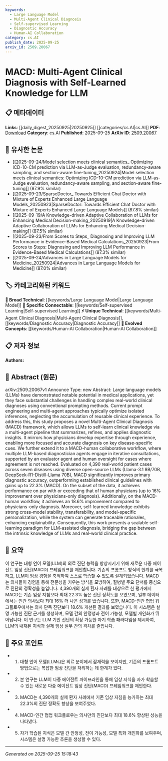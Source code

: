 ```yaml
---
keywords:
  - Large Language Model
  - Multi-Agent Clinical Diagnosis
  - Self-supervised Learning
  - Diagnostic Accuracy
  - Human-AI Collaboration
category: cs.AI
publish_date: 2025-09-25
arxiv_id: 2509.20067
---
```


<!-- KEYWORD_LINKING_METADATA:
{
  "processed_timestamp": "2025-09-25T15:18:43.439844",
  "vocabulary_version": "1.0",
  "selected_keywords": [
    "Large Language Model",
    "Multi-Agent Clinical Diagnosis",
    "Self-supervised Learning",
    "Diagnostic Accuracy",
    "Human-AI Collaboration"
  ],
  "rejected_keywords": [],
  "similarity_scores": {
    "Large Language Model": 0.85,
    "Multi-Agent Clinical Diagnosis": 0.78,
    "Self-supervised Learning": 0.79,
    "Diagnostic Accuracy": 0.77,
    "Human-AI Collaboration": 0.8
  },
  "extraction_method": "AI_prompt_based",
  "budget_applied": true,
  "candidates_json": {
    "candidates": [
      {
        "surface": "Large Language Models",
        "canonical": "Large Language Model",
        "aliases": [
          "LLM",
          "large language models"
        ],
        "category": "broad_technical",
        "rationale": "Large Language Models are central to the study, providing a basis for linking to broader AI and NLP research.",
        "novelty_score": 0.45,
        "connectivity_score": 0.88,
        "specificity_score": 0.65,
        "link_intent_score": 0.85
      },
      {
        "surface": "Multi-Agent Clinical Diagnosis",
        "canonical": "Multi-Agent Clinical Diagnosis",
        "aliases": [
          "MACD"
        ],
        "category": "unique_technical",
        "rationale": "This is the core framework proposed in the paper, representing a novel approach to clinical diagnosis.",
        "novelty_score": 0.92,
        "connectivity_score": 0.67,
        "specificity_score": 0.85,
        "link_intent_score": 0.78
      },
      {
        "surface": "self-learned knowledge",
        "canonical": "Self-supervised Learning",
        "aliases": [
          "self-learning"
        ],
        "category": "specific_connectable",
        "rationale": "The concept of self-learned knowledge aligns with self-supervised learning, a key area in AI research.",
        "novelty_score": 0.58,
        "connectivity_score": 0.82,
        "specificity_score": 0.7,
        "link_intent_score": 0.79
      },
      {
        "surface": "diagnostic accuracy",
        "canonical": "Diagnostic Accuracy",
        "aliases": [
          "accuracy of diagnosis"
        ],
        "category": "unique_technical",
        "rationale": "Improving diagnostic accuracy is a significant outcome of the proposed framework, linking to medical AI advancements.",
        "novelty_score": 0.65,
        "connectivity_score": 0.75,
        "specificity_score": 0.8,
        "link_intent_score": 0.77
      },
      {
        "surface": "MACD-human collaborative workflow",
        "canonical": "Human-AI Collaboration",
        "aliases": [
          "MACD-human workflow"
        ],
        "category": "evolved_concepts",
        "rationale": "The collaborative workflow highlights the integration of human oversight in AI systems, a growing area of interest.",
        "novelty_score": 0.7,
        "connectivity_score": 0.78,
        "specificity_score": 0.82,
        "link_intent_score": 0.8
      }
    ],
    "ban_list_suggestions": [
      "method",
      "performance",
      "cases"
    ]
  },
  "decisions": [
    {
      "candidate_surface": "Large Language Models",
      "resolved_canonical": "Large Language Model",
      "decision": "linked",
      "scores": {
        "novelty": 0.45,
        "connectivity": 0.88,
        "specificity": 0.65,
        "link_intent": 0.85
      }
    },
    {
      "candidate_surface": "Multi-Agent Clinical Diagnosis",
      "resolved_canonical": "Multi-Agent Clinical Diagnosis",
      "decision": "linked",
      "scores": {
        "novelty": 0.92,
        "connectivity": 0.67,
        "specificity": 0.85,
        "link_intent": 0.78
      }
    },
    {
      "candidate_surface": "self-learned knowledge",
      "resolved_canonical": "Self-supervised Learning",
      "decision": "linked",
      "scores": {
        "novelty": 0.58,
        "connectivity": 0.82,
        "specificity": 0.7,
        "link_intent": 0.79
      }
    },
    {
      "candidate_surface": "diagnostic accuracy",
      "resolved_canonical": "Diagnostic Accuracy",
      "decision": "linked",
      "scores": {
        "novelty": 0.65,
        "connectivity": 0.75,
        "specificity": 0.8,
        "link_intent": 0.77
      }
    },
    {
      "candidate_surface": "MACD-human collaborative workflow",
      "resolved_canonical": "Human-AI Collaboration",
      "decision": "linked",
      "scores": {
        "novelty": 0.7,
        "connectivity": 0.78,
        "specificity": 0.82,
        "link_intent": 0.8
      }
    }
  ]
}
-->

# MACD: Multi-Agent Clinical Diagnosis with Self-Learned Knowledge for LLM

## 📋 메타데이터

**Links**: [[daily_digest_20250925|20250925]] [[categories/cs.AI|cs.AI]]
**PDF**: [Download](https://arxiv.org/pdf/2509.20067.pdf)
**Category**: cs.AI
**Published**: 2025-09-25
**ArXiv ID**: [2509.20067](https://arxiv.org/abs/2509.20067)

## 🔗 유사한 논문
- [[2025-09-24/Model selection meets clinical semantics_ Optimizing ICD-10-CM prediction via LLM-as-Judge evaluation, redundancy-aware sampling, and section-aware fine-tuning_20250924|Model selection meets clinical semantics: Optimizing ICD-10-CM prediction via LLM-as-Judge evaluation, redundancy-aware sampling, and section-aware fine-tuning]] (87.9% similar)
- [[2025-09-23/SparseDoctor_ Towards Efficient Chat Doctor with Mixture of Experts Enhanced Large Language Models_20250923|SparseDoctor: Towards Efficient Chat Doctor with Mixture of Experts Enhanced Large Language Models]] (87.8% similar)
- [[2025-09-19/A Knowledge-driven Adaptive Collaboration of LLMs for Enhancing Medical Decision-making_20250919|A Knowledge-driven Adaptive Collaboration of LLMs for Enhancing Medical Decision-making]] (87.5% similar)
- [[2025-09-23/From Scores to Steps_ Diagnosing and Improving LLM Performance in Evidence-Based Medical Calculations_20250923|From Scores to Steps: Diagnosing and Improving LLM Performance in Evidence-Based Medical Calculations]] (87.3% similar)
- [[2025-09-24/Advances in Large Language Models for Medicine_20250924|Advances in Large Language Models for Medicine]] (87.0% similar)

## 🏷️ 카테고리화된 키워드
**🧠 Broad Technical**: [[keywords/Large Language Model|Large Language Model]]
**🔗 Specific Connectable**: [[keywords/Self-supervised Learning|Self-supervised Learning]]
**⚡ Unique Technical**: [[keywords/Multi-Agent Clinical Diagnosis|Multi-Agent Clinical Diagnosis]], [[keywords/Diagnostic Accuracy|Diagnostic Accuracy]]
**🚀 Evolved Concepts**: [[keywords/Human-AI Collaboration|Human-AI Collaboration]]

## 📋 저자 정보

**Authors:** 

## 📄 Abstract (원문)

arXiv:2509.20067v1 Announce Type: new 
Abstract: Large language models (LLMs) have demonstrated notable potential in medical applications, yet they face substantial challenges in handling complex real-world clinical diagnoses using conventional prompting methods. Current prompt engineering and multi-agent approaches typically optimize isolated inferences, neglecting the accumulation of reusable clinical experience. To address this, this study proposes a novel Multi-Agent Clinical Diagnosis (MACD) framework, which allows LLMs to self-learn clinical knowledge via a multi-agent pipeline that summarizes, refines, and applies diagnostic insights. It mirrors how physicians develop expertise through experience, enabling more focused and accurate diagnosis on key disease-specific cues. We further extend it to a MACD-human collaborative workflow, where multiple LLM-based diagnostician agents engage in iterative consultations, supported by an evaluator agent and human oversight for cases where agreement is not reached. Evaluated on 4,390 real-world patient cases across seven diseases using diverse open-source LLMs (Llama-3.1 8B/70B, DeepSeek-R1-Distill-Llama 70B), MACD significantly improves primary diagnostic accuracy, outperforming established clinical guidelines with gains up to 22.3% (MACD). On the subset of the data, it achieves performance on par with or exceeding that of human physicians (up to 16% improvement over physicians-only diagnosis). Additionally, on the MACD-human workflow, it achieves an 18.6% improvement compared to physicians-only diagnosis. Moreover, self-learned knowledge exhibits strong cross-model stability, transferability, and model-specific personalization, while the system can generate traceable rationales, enhancing explainability. Consequently, this work presents a scalable self-learning paradigm for LLM-assisted diagnosis, bridging the gap between the intrinsic knowledge of LLMs and real-world clinical practice.

## 📝 요약

이 연구는 대형 언어 모델(LLM)의 의료 진단 능력을 향상시키기 위해 새로운 다중 에이전트 임상 진단(MACD) 프레임워크를 제안합니다. 기존의 프롬프트 방식의 한계를 극복하고, LLM이 임상 경험을 축적하여 스스로 학습할 수 있도록 설계되었습니다. MACD는 의사들이 경험을 통해 전문성을 키우는 방식을 모방하여, 질병별 주요 단서를 중심으로 진단의 정확성을 높입니다. 4,390개의 실제 환자 사례를 대상으로 한 평가에서 MACD는 기존 임상 지침보다 최대 22.3% 높은 진단 정확도를 보였으며, 일부 데이터에서는 인간 의사보다 최대 16% 더 나은 성과를 냈습니다. 또한, MACD-인간 협업 워크플로우에서는 의사 단독 진단보다 18.6% 개선된 결과를 보였습니다. 이 시스템은 설명 가능한 진단 근거를 생성하며, 모델 간의 안정성과 전이 가능성, 모델별 개인화가 뛰어납니다. 이 연구는 LLM 기반 진단의 확장 가능한 자기 학습 패러다임을 제시하여, LLM의 내재된 지식과 실제 임상 실무 간의 격차를 줄입니다.

## 🎯 주요 포인트

- 1. 대형 언어 모델(LLMs)은 의료 분야에서 잠재력을 보이지만, 기존의 프롬프트 방법으로는 복잡한 임상 진단을 처리하는 데 한계가 있다.
- 2. 본 연구는 LLM이 다중 에이전트 파이프라인을 통해 임상 지식을 자가 학습할 수 있는 새로운 다중 에이전트 임상 진단(MACD) 프레임워크를 제안한다.
- 3. MACD는 4,390개의 실제 환자 사례에서 기존 임상 지침을 능가하는 최대 22.3%의 진단 정확도 향상을 보여주었다.
- 4. MACD-인간 협업 워크플로우는 의사만의 진단보다 최대 18.6% 향상된 성능을 나타냈다.
- 5. 자가 학습된 지식은 모델 간 안정성, 전이 가능성, 모델 특화 개인화를 보여주며, 시스템은 설명 가능한 추론을 생성할 수 있다.


---

*Generated on 2025-09-25 15:18:43*